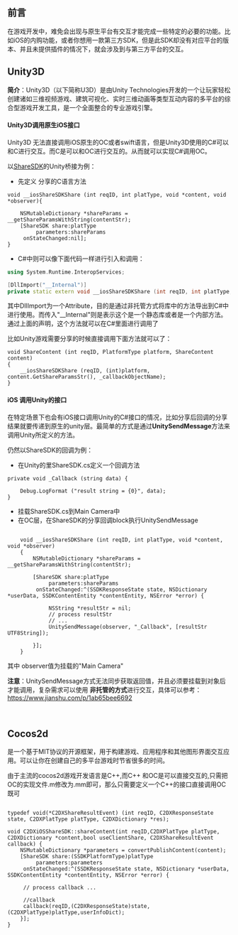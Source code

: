 
前言
---

在游戏开发中，难免会出现与原生平台有交互才能完成一些特定的必要的功能。比如iOS的内购功能，或者你想用一款第三方SDK，但是此SDK却没有对应平台的版本、并且未提供插件的情况下，就会涉及到与第三方平台的交互。

Unity3D
---

**简介**：Unity3D（以下简称U3D）是由Unity Technologies开发的一个让玩家轻松创建诸如三维视频游戏、建筑可视化、实时三维动画等类型互动内容的多平台的综合型游戏开发工具，是一个全面整合的专业游戏引擎。

#### Unity3D调用原生iOS接口

Unity3D 无法直接调用iOS原生的OC或者swift语言，但是Unity3D使用的C#可以和C进行交互。而C是可以和OC进行交互的。从而就可以实现C#调用OC。

以[ShareSDK](http://sharesdk.mob.com/)的Unity桥接为例：

- 先定义 分享的C语言方法


```objc
void __iosShareSDKShare (int reqID, int platType, void *content, void *observer){

    NSMutableDictionary *shareParams = __getShareParamsWithString(contentStr);
    [ShareSDK share:platType
         parameters:shareParams
     onStateChanged:nil];
}
```

- C#中则可以像下面代码一样进行引入和调用：

```c++
using System.Runtime.InteropServices;

[DllImport("__Internal")]
private static extern void __iosShareSDKShare (int reqID, int platType, string content, string observer);
```

其中DllImport为一个Attribute，目的是通过非托管方式将库中的方法导出到C#中进行使用。而传入"__Internal"则是表示这个是一个静态库或者是一个内部方法。通过上面的声明，这个方法就可以在C#里面进行调用了

比如Unity游戏需要分享的时候直接调用下面方法就可以了：

```
void ShareContent (int reqID, PlatformType platform, ShareContent content) 
{
    __iosShareSDKShare (reqID, (int)platform, content.GetShareParamsStr(), _callbackObjectName);
}
```

#### iOS 调用Unity的接口

在特定场景下也会有iOS接口调用Unity的C#接口的情况，比如分享后回调的分享结果就要传递到原生的unity层。最简单的方式是通过**UnitySendMessage**方法来调用Unity所定义的方法。

仍然以ShareSDK的回调为例：

- 在Unity的里ShareSDK.cs定义一个回调方法

```
private void _Callback (string data) {

    Debug.LogFormat ("result string = {0}", data);
}
```

- 挂载ShareSDK.cs到Main Camera中
- 在OC层，在ShareSDK的分享回调block执行UnitySendMessage

```

    void __iosShareSDKShare (int reqID, int platType, void *content, void *observer)
    {
        NSMutableDictionary *shareParams = __getShareParamsWithString(contentStr);
        
        [ShareSDK share:platType
             parameters:shareParams
         onStateChanged:^(SSDKResponseState state, NSDictionary *userData, SSDKContentEntity *contentEntity, NSError *error) {
            
             NSString *resultStr = nil;
             // process resultStr
             // ...
             UnitySendMessage(observer, "_Callback", [resultStr UTF8String]);
             
        }];
    }

```

其中 observer值为挂载的"Main Camera"

**注意**：UnitySendMessage方式无法同步获取返回值，并且必须要挂载到对象后才能调用，复杂需求可以使用 **非托管的方式**进行交互，具体可以参考：https://www.jianshu.com/p/1ab65bee6692

<br/>

Cocos2d
-

是一个基于MIT协议的开源框架，用于构建游戏、应用程序和其他图形界面交互应用。可以让你在创建自己的多平台游戏时节省很多的时间。

由于主流的cocos2d游戏开发语言是C++,而C++ 和OC是可以直接交互的,只需把OC的实现文件.m修改为.mm即可，那么只需要定义一个C++的接口直接调用OC既可


```objc

typedef void(*C2DXShareResultEvent) (int reqID, C2DXResponseState state, C2DXPlatType platType, C2DXDictionary *res);

void C2DXiOSShareSDK::shareContent(int reqID,C2DXPlatType platType, C2DXDictionary *content,bool useClientShare, C2DXShareResultEvent callback) {
    NSMutableDictionary *parameters = convertPublishContent(content);
    [ShareSDK share:(SSDKPlatformType)platType
         parameters:parameters
     onStateChanged:^(SSDKResponseState state, NSDictionary *userData, SSDKContentEntity *contentEntity, NSError *error) {
     
     // process callback ...
     
     //callback
     callback(reqID,(C2DXResponseState)state,(C2DXPlatType)platType,userInfoDict);
    }];
}
```
